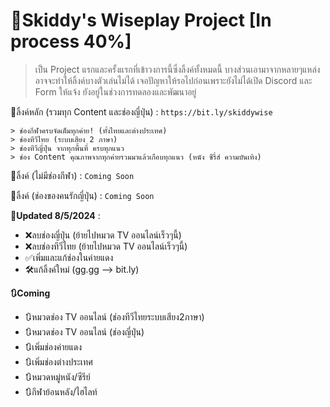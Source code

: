 # 🌸Skiddy's Wiseplay Project [In process 40%]
> เป็น Project แรกและครั้งแรกที่เข้าวงการนี้ซึ่งลิ้งค์ทั้งหมดนี้ บางส่วนเอามาจากหลายๆแหล่ง อาจจะทำให้ลิ้งค์บางตัวเล่นไม่ได้
> เจอปัญหาให้รอไปก่อนเพราะยังไม่ได้เปิด Discord และ Form ให้แจ้ง
> ยังอยู่ในช่วงการทดลองและพัฒนาอยู่

📎ลิ้งค์หลัก (รวมทุก Content และช่องญี่ปุ่น) : `https://bit.ly/skiddywise`
```
> ช่องกีฬาครบจัดเต็มทุกค่าย! (ทั้งไทยและต่างประเทศ)
> ช่องทีวีไทย (ระบบเสียง 2 ภาษา)
> ช่องทีวีญี่ปุ่น จากทุกพื้นที่ ครบทุกแนว
> ช่อง Content คุณภาพจากทุกค่ายรวมมาแล้วเกือบทุกแนว (หนัง ซีรี่ส์ ความบันเทิง)
```
📎ลิ้งค์ (ไม่มีช่องกีฬา) : `Coming Soon`

📎ลิ้งค์ (ช่องของคนรักญี่ปุ่น) : `Coming Soon`

**🍄Updated 8/5/2024** :
- ❌ลบช่องญี่ปุ่น (ย้ายไปหมวด TV ออนไลน์เร็วๆนี้)
- ❌ลบช่องทีวีไทย (ย้ายไปหมวด TV ออนไลน์เร็วๆนี้)
- ✅เพิ่มและแก้ช่องในค่ายแดง
- 🛠️แก้ลิ้งค์ใหม่ (gg.gg --> bit.ly)

**🔃Coming**
- 🔃หมวดช่อง TV ออนไลน์ (ช่องทีวีไทยระบบเสียง2ภาษา)
- 🔃หมวดช่อง TV ออนไลน์ (ช่องญี่ปุ่น)
- 🔃เพิ่มช่องค่ายแดง
- 🔃เพิ่มช่องต่างประเทศ
- 🔃หมวดหมู่หนัง/ซีรีย์
- 🔃กีฬาย้อนหลัง/ไฮไลท์
